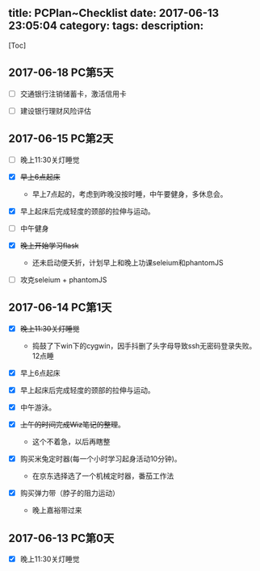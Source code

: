 title: PCPlan~Checklist
date: 2017-06-13 23:05:04
category:
tags:
description:
---
[Toc]

## 2017-06-18 PC第5天

* [ ] 交通银行注销储蓄卡，激活信用卡
* [ ] 建设银行理财风险评估


## 2017-06-15 PC第2天
* [ ] 晚上11:30关灯睡觉
* [x] ~~早上6点起床~~
    - 早上7点起的，考虑到昨晚没按时睡，中午要健身，多休息会。

* [x] 早上起床后完成轻度的颈部的拉伸与运动。
* [ ] 中午健身

* [x] ~~晚上开始学习flask~~
    - 还未启动便夭折，计划早上和晚上功课seleium和phantomJS
* [ ] 攻克seleium + phantomJS

## 2017-06-14 PC第1天
* [x] ~~晚上11:30关灯睡觉~~
    - 捣鼓了下win下的cygwin，因手抖删了头字母导致ssh无密码登录失败。12点睡
* [x] 早上6点起床

* [x] 早上起床后完成轻度的颈部的拉伸与运动。
* [x] 中午游泳。

* [x] ~~上午的时间完成Wiz笔记的整理~~。 
    - 这个不着急，以后再瞎整
* [x] 购买米兔定时器(每一个小时学习起身活动10分钟)。
    - 在京东选择选了一个机械定时器，番茄工作法
* [x] 购买弹力带（脖子的阻力运动）
    - 晚上嘉裕带过来

## 2017-06-13 PC第0天

* [x] 晚上11:30关灯睡觉
